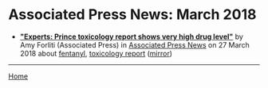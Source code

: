 # Associated Press News: March 2018

 - [**"Experts: Prince toxicology report shows very high drug level"**](https://apnews.com/f80bf6952ecf4d02a675b9fac69d7dc6) by Amy Forliti (Associated Press) in [Associated Press News](https://www.apnews.com/) on 27 March 2018 about [fentanyl](https://bjmdotnet.github.io/pr1nc3/topics/fentanyl/), [toxicology report](https://bjmdotnet.github.io/pr1nc3/topics/toxicology-report/) ([mirror](https://web.archive.org/web/*/https://apnews.com/f80bf6952ecf4d02a675b9fac69d7dc6))

----

[Home](./)
